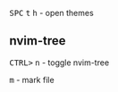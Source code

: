 <kbd>SPC</kbd> <kbd>t</kbd> <kbd>h</kbd> - open themes

## nvim-tree
<kbd>CTRL></kbd> <kbd>n</kbd> - toggle nvim-tree

<kbd>m</kbd> - mark file
